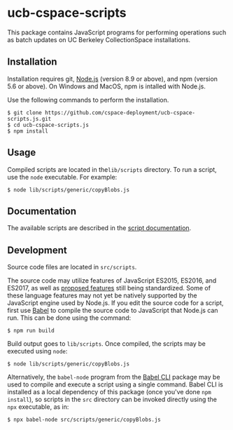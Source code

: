# ucb-cspace-scripts

This package contains JavaScript programs for performing operations such as batch updates on UC Berkeley CollectionSpace installations.

## Installation

Installation requires git, [Node.js](https://nodejs.org/) (version 8.9 or above), and npm (version 5.6 or above). On Windows and MacOS, npm is intalled with Node.js.

Use the following commands to perform the installation.

```
$ git clone https://github.com/cspace-deployment/ucb-cspace-scripts.js.git
$ cd ucb-cspace-scripts.js
$ npm install
```

## Usage

Compiled scripts are located in the`lib/scripts` directory. To run a script, use the `node` executable. For example:

```
$ node lib/scripts/generic/copyBlobs.js
```

## Documentation

The available scripts are described in the [script documentation](./docs/README.md).

## Development

Source code files are located in `src/scripts`.

The source code may utilize features of JavaScript ES2015, ES2016, and ES2017, as well as [proposed features](https://github.com/tc39/proposals) still being standardized. Some of these language features may not yet be natively supported by the JavaScript engine used by Node.js. If you edit the source code for a script, first use [Babel](http://babeljs.io/) to compile the source code to JavaScript that Node.js can run. This can be done using the command:

```
$ npm run build
```

Build output goes to `lib/scripts`. Once compiled, the scripts may be executed using `node`:

```
$ node lib/scripts/generic/copyBlobs.js
```

Alternatively, the `babel-node` program from the [Babel CLI](https://babeljs.io/docs/usage/cli/) package may be used to compile and execute a script using a single command. Babel CLI is installed as a local dependency of this package (once you've done `npm install`), so scripts in the `src` directory can be invoked directly using the `npx` executable, as in:

```
$ npx babel-node src/scripts/generic/copyBlobs.js
```
